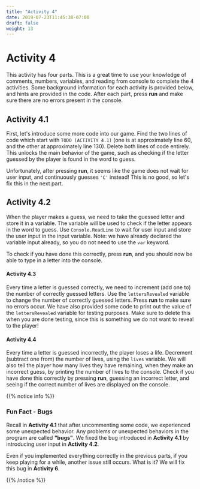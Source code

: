 ```yaml
---
title: "Activity 4"
date: 2019-07-23T11:45:38-07:00
draft: false
weight: 13
---
```


# Activity 4

This activity has four parts. This is a great time to use your knowledge of comments, numbers, variables, and reading from console to complete the 4 activities. Some background information for each activity is provided below, and hints are provided in the code. After each part, press **run** and make sure there are no errors present in the console.

## Activity 4.1

First, let's introduce some more code into our game. Find the two lines of code which start with `TODO (ACTIVITY 4.1)` (one is at approximately line 60, and the other at approximately line 130). Delete both lines of code entirely. This unlocks the main behavior of the game, such as checking if the letter guessed by the player is found in the word to guess.

Unfortunately, after pressing **run**, it seems like the game does not wait for user input, and continuously guesses `'C'` instead! This is no good, so let's fix this in the next part.

## Activity 4.2

When the player makes a guess, we need to take the guessed letter and store it in a variable. The variable will be used to check if the letter appears in the word to guess. Use `Console.ReadLine` to wait for user input and store the user input in the input variable. Note: we have already declared the variable input already, so you do not need to use the `var` keyword.

To check if you have done this correctly, press **run**, and you should now be able to type in a letter into the console.

#### Activity 4.3

Every time a letter is guessed correctly, we need to increment (add one to) the number of correctly guessed letters. Use the `lettersRevealed` variable to change the number of correctly guessed letters.
Press **run** to make sure no errors occur. We have also provided some code to print out the value of the `lettersRevealed` variable for testing purposes. Make sure to delete this when you are done testing, since this is something we do not want to reveal to the player!

#### Activity 4.4

Every time a letter is guessed incorrectly, the player loses a life. Decrement (subtract one from) the number of lives, using the `lives` variable. We will also tell the player how many lives they have remaining, when they make an incorrect guess, by printing the number of lives to the console.
Check if you have done this correctly by pressing **run**, guessing an incorrect letter, and seeing if the correct number of lives are displayed on the console.

{{% notice info %}}

### Fun Fact - Bugs

Recall in **Activity 4.1** that after uncommenting some code, we experienced some unexpected behavior. Any problems or unexpected behaviors in the program are called **"bugs"**. We fixed the bug introduced in **Activity 4.1** by introducing user input in **Activity 4.2**.

Even if you implemented everything correctly in the previous parts, if you keep playing for a while, another issue still occurs. What is it? We will fix this bug in **Activity 6**.

{{% /notice %}}
